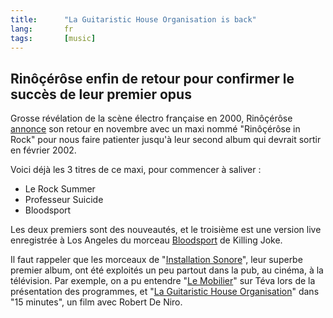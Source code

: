 ```yaml
---
title:      "La Guitaristic House Organisation is back"
lang:       fr
tags:       [music]
---
```


## Rinôçérôse enfin de retour pour confirmer le succès de leur premier opus

Grosse révélation de la scène électro française en 2000, Rinôçérôse [annonce](http://www.rinocerose.com/info/story23.html) son retour en novembre avec un maxi nommé "Rinôçérôse in Rock" pour nous faire patienter jusqu'à leur second album qui devrait sortir en février 2002.

Voici déjà les 3 titres de ce maxi, pour commencer à saliver :

- Le Rock Summer
- Professeur Suicide
- Bloodsport

Les deux premiers sont des nouveautés, et le troisième est une version live enregistrée à Los Angeles du morceau [Bloodsport](http://www.amazon.com/exec/obidos/clipserve/B000003S1I001004/107-5048265-4270920) de Killing Joke.

Il faut rappeler que les morceaux de "[Installation Sonore](http://www.amazon.com/exec/obidos/ASIN/B00004RCXP/phpheaven)", leur superbe premier album, ont été exploités un peu partout dans la pub, au cinéma, à la télévision. Par exemple, on a pu entendre "[Le Mobilier](http://www.amazon.com/exec/obidos/clipserve/B00004RCXP001004/107-5048265-4270920)" sur Téva lors de la présentation des programmes, et "[La Guitaristic House Organisation](http://www.amazon.com/exec/obidos/clipserve/B00004RCXP001001/107-5048265-4270920)" dans "15 minutes", un film avec Robert De Niro.
